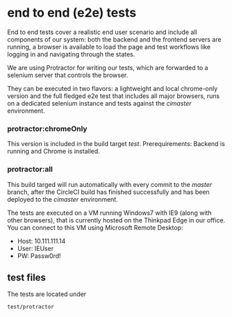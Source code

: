 # end to end (e2e) tests

End to end tests cover a realistic end user scenario and include all components of our system: both the backend and the frontend servers are running, a browser is available to load the page and test workflows like logging in and navigating through the states.

We are using Protractor for writing our tests, which are forwarded to a selenium server that controls the browser. 

They can be executed in two flavors: a lightweight and local chrome-only version and the full fledged e2e test that includes all major browsers, runs on a dedicated selenium instance and tests against the *cimaster* environment.

### protractor:chromeOnly

This version is included in the build target *test*. Prerequirements: Backend is running and Chrome is installed.

### protractor:all

This build targed will run automatically with every commit to the *master* branch, after the CircleCI build has finished successfully and has been deployed to the *cimaster* environment.

The tests are executed on a VM running Windows7 with IE9 (along with other browsers), that is currently hosted on the Thinkpad Edge in our office. You can connect to this VM using Microsoft Remote Desktop:

- Host: 10.111.111.14
- User: IEUser
- PW: Passw0rd!

## test files

The tests are located under 

	test/protractor


